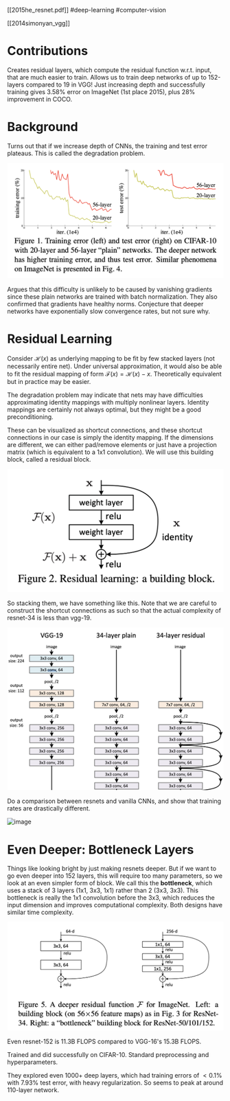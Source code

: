 [[2015he_resnet.pdf]]
#deep-learning #computer-vision

[[2014simonyan_vgg]]

# Contributions 

   Creates residual layers, which compute the residual function w.r.t. input, that are much easier to train. Allows us to train deep networks of up to 152-layers compared to 19 in VGG! Just increasing depth and successfully training gives 3.58% error on ImageNet (1st place 2015), plus 28% improvement in COCO. 

# Background 

   Turns out that if we increase depth of CNNs, the training and test error plateaus. This is called the degradation problem. 

   ![image](resnet_plateau.png) 

   Argues that this difficulty is unlikely to be caused by vanishing gradients since these plain networks are trained with batch normalization. They also confirmed that gradients have healthy norms. Conjecture that deeper networks have exponentially slow convergence rates, but not sure why. 

# Residual Learning 

   Consider $\mathcal{H}(x)$ as underlying mapping to be fit by few stacked layers (not necessarily entire net). Under universal approximation, it would also be able to fit the residual mapping of form $\mathcal{F}(x) = \mathcal{H}(x) - x$. Theoretically equivalent but in practice may be easier. 

   The degradation problem may indicate that nets may have difficulties approximating identity mappings with multiply nonlinear layers. Identity mappings are certainly not always optimal, but they might be a good preconditioning. 

   These can be visualized as shortcut connections, and these shortcut connections in our case is simply the identity mapping. If the dimensions are different, we can either pad/remove elements or just have a projection matrix (which is equivalent to a 1x1 convolution). We will use this building block, called a residual block. 
   
   ![image](resnet_layer.png) 

   So stacking them, we have something like this. Note that we are careful to construct the shortcut connections as such so that the actual complexity of resnet-34 is less than vgg-19. 

   ![image](resnet_diagram.png) 

   Do a comparison between resnets and vanilla CNNs, and show that training rates are drastically different. 

   ![image](resnet_performance.png)
   
# Even Deeper: Bottleneck Layers 

   Things like looking bright by just making resnets deeper. But if we want to go even deeper into 152 layers, this will require too many parameters, so we look at an even simpler form of block. We call this the **bottleneck**, which uses a stack of 3 layers (1x1, 3x3, 1x1) rather than 2 (3x3, 3x3). This bottleneck is really the 1x1 convolution before the 3x3, which reduces the input dimension and improves computational complexity. Both designs have similar time complexity. 

   ![image](resnet_bottleneck.png)

   Even resnet-152 is 11.3B FLOPS compared to VGG-16's 15.3B FLOPS. 

   Trained and did successfully on CIFAR-10. Standard preprocessing and hyperparameters. 

   They explored even 1000+ deep layers, which had training errors of $< 0.1\%$ with 7.93% test error, with heavy regularization. So seems to peak at around 110-layer network. 
   

